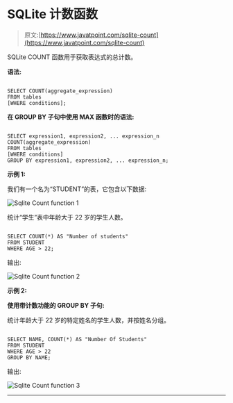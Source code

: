 # SQLite 计数函数

> 原文:[https://www.javatpoint.com/sqlite-count](https://www.javatpoint.com/sqlite-count)

SQLite COUNT 函数用于获取表达式的总计数。

**语法:**

```

SELECT COUNT(aggregate_expression)
FROM tables
[WHERE conditions]; 

```

**在 GROUP BY 子句中使用 MAX 函数时的语法:**

```

SELECT expression1, expression2, ... expression_n
COUNT(aggregate_expression)
FROM tables
[WHERE conditions]
GROUP BY expression1, expression2, ... expression_n; 

```

**示例 1:**

我们有一个名为“STUDENT”的表，它包含以下数据:

![Sqlite Count function 1](../Images/19812ff8b742699df4b1a1e4bbd4c578.png)

统计“学生”表中年龄大于 22 岁的学生人数。

```

SELECT COUNT(*) AS "Number of students"
FROM STUDENT
WHERE AGE > 22;

```

输出:

![Sqlite Count function 2](../Images/8f49aec6c8a07ab9cdd1d4d6a2126439.png)

**示例 2:**

**使用带计数功能的 GROUP BY 子句:**

统计年龄大于 22 岁的特定姓名的学生人数，并按姓名分组。

```

SELECT NAME, COUNT(*) AS "Number Of Students"
FROM STUDENT
WHERE AGE > 22
GROUP BY NAME;

```

输出:

![Sqlite Count function 3](../Images/4551233a53c75e3017e3d323cc16ba7b.png)

* * *